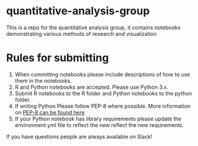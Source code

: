 # quantitative-analysis-group
This is a repo for the quantitative analysis group, it contains notebooks demonstrating various methods of research and visualization

# Rules for submitting

1. When committing notebooks please include descriptions of how to use them in the notebooks.
2. R and Python notebooks are accepted. Please use Python 3.x.
3. Submit R notebooks to the R folder and Python notebooks to the python folder.
4. If writing Python Please follow PEP-8 where possible. More information on [PEP-8 can be found here](https://www.python.org/dev/peps/pep-0008/)
5. If your Python notebook has library requirements please update the environment.yml file to reflect the new reflect the new requirements.

If you have questions people are always available on Slack!
